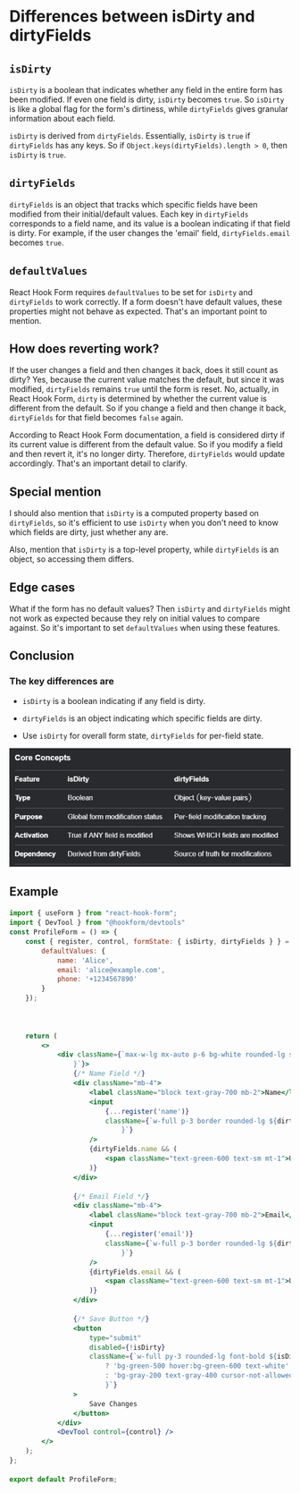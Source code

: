# Differences between isDirty and dirtyFields

## `isDirty`

`isDirty` is a boolean that indicates whether any field in the entire form has been modified. If even one field is dirty, `isDirty` becomes `true`. So `isDirty` is like a global flag for the form's dirtiness, while `dirtyFields` gives granular information about each field.

 `isDirty` is derived from `dirtyFields`. Essentially, `isDirty` is `true` if `dirtyFields` has any keys. So if `Object.keys(dirtyFields).length > 0`, then `isDirty` is `true`.

## `dirtyFields`

`dirtyFields` is an object that tracks which specific fields have been modified from their initial/default values. Each key in `dirtyFields` corresponds to a field name, and its value is a boolean indicating if that field is dirty. For example, if the user changes the 'email' field, `dirtyFields.email` becomes `true`.

## `defaultValues`

React Hook Form requires `defaultValues` to be set for `isDirty` and `dirtyFields` to work correctly. If a form doesn't have default values, these properties might not behave as expected. That's an important point to mention.

## How does reverting work?

If the user changes a field and then changes it back, does it still count as dirty? Yes, because the current value matches the default, but since it was modified, `dirtyFields` remains `true` until the form is reset. No, actually, in React Hook Form, `dirty` is determined by whether the current value is different from the default. So if you change a field and then change it back, `dirtyFields` for that field becomes `false` again.

According to React Hook Form documentation, a field is considered dirty if its current value is different from the default value. So if you modify a field and then revert it, it's no longer dirty. Therefore, `dirtyFields` would update accordingly. That's an important detail to clarify.

## Special mention

I should also mention that `isDirty` is a computed property based on `dirtyFields`, so it's efficient to use `isDirty` when you don't need to know which fields are dirty, just whether any are.

Also, mention that `isDirty` is a top-level property, while `dirtyFields` is an object, so accessing them differs.

## Edge cases

What if the form has no default values? Then `isDirty` and `dirtyFields` might not work as expected because they rely on initial values to compare against. So it's important to set `defaultValues` when using these features.

## Conclusion

### The key differences are

- `isDirty` is a boolean indicating if any field is dirty.

- `dirtyFields` is an object indicating which specific fields are dirty.

- Use `isDirty` for overall form state, `dirtyFields` for per-field state.

![Local Image](./image.png)

## Example

```jsx
import { useForm } from "react-hook-form";
import { DevTool } from "@hookform/devtools"
const ProfileForm = () => {
    const { register, control, formState: { isDirty, dirtyFields } } = useForm({
        defaultValues: {
            name: 'Alice',
            email: 'alice@example.com',
            phone: '+1234567890'
        }
    });



    return (
        <>
            <div className={`max-w-lg mx-auto p-6 bg-white rounded-lg shadow-md ${isDirty ? 'border border-green-400' : 'border border-gray-200'
                }`}>
                {/* Name Field */}
                <div className="mb-4">
                    <label className="block text-gray-700 mb-2">Name</label>
                    <input
                        {...register('name')}
                        className={`w-full p-3 border rounded-lg ${dirtyFields.name ? 'border-green-400 bg-green-50  outline-none' : 'border-gray-300'
                            }`}
                    />
                    {dirtyFields.name && (
                        <span className="text-green-600 text-sm mt-1">Unsaved changes</span>
                    )}
                </div>

                {/* Email Field */}
                <div className="mb-4">
                    <label className="block text-gray-700 mb-2">Email</label>
                    <input
                        {...register('email')}
                        className={`w-full p-3 border rounded-lg ${dirtyFields.email ? 'border-green-400 bg-green-50 outline-none' : 'border-gray-300'
                            }`}
                    />
                    {dirtyFields.email && (
                        <span className="text-green-600 text-sm mt-1">Unsaved changes</span>
                    )}
                </div>

                {/* Save Button */}
                <button
                    type="submit"
                    disabled={!isDirty}
                    className={`w-full py-3 rounded-lg font-bold ${isDirty
                        ? 'bg-green-500 hover:bg-green-600 text-white'
                        : 'bg-gray-200 text-gray-400 cursor-not-allowed'
                        }`}
                >
                    Save Changes
                </button>
            </div>
            <DevTool control={control} />
        </>
    );
};

export default ProfileForm;

```
